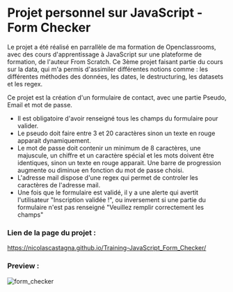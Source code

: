 # Projet personnel sur JavaScript - Form Checker

Le projet a été réalisé en parrallèle de ma formation de Openclassrooms, avec des cours d'apprentissage à JavaScript sur une plateforme de formation, de l'auteur From Scratch. Ce 3ème projet faisant partie du cours sur la data, qui m'a permis d'assimiler différentes notions comme : les différentes méthodes des données, les dates, le destructuring, les datasets et les regex.

Ce projet est la création d'un formulaire de contact, avec une partie Pseudo, Email et mot de passe. 
- Il est obligatoire d'avoir renseigné tous les champs du formulaire pour valider. 
- Le pseudo doit faire entre 3 et 20 caractères sinon un texte en rouge apparait dynamiquement. 
- Le mot de passe doit contenir un minimum de 8 caractères, une majuscule, un chiffre et un caractère spécial et les mots doivent être identiques, sinon un texte en  rouge apparait. Une barre de progression augmente ou diminue en fonction du mot de passe choisi.
- L'adresse mail dispose d'une regex qui permet de controler les caractères de l'adresse mail. 
- Une fois que le formulaire est validé, il y a une alerte qui avertit l'utilisateur "Inscription validée !", ou inversement si une partie du formulaire n'est pas renseigné "Veuillez remplir correctement les champs"

### Lien de la page du projet :
https://nicolascastagna.github.io/Training-JavaScript_Form_Checker/

### Preview :


![form_checker](https://user-images.githubusercontent.com/100592012/166110653-762b01b1-d553-4bf9-99f6-7179ed900da1.png)
